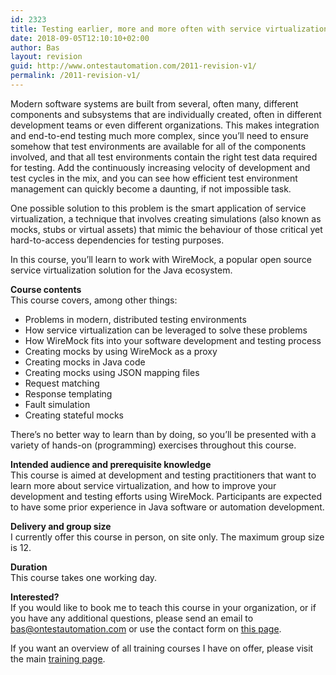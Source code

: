 ```yaml
---
id: 2323
title: Testing earlier, more and more often with service virtualization
date: 2018-09-05T12:10:10+02:00
author: Bas
layout: revision
guid: http://www.ontestautomation.com/2011-revision-v1/
permalink: /2011-revision-v1/
---
```

Modern software systems are built from several, often many, different components and subsystems that are individually created, often in different development teams or even different organizations. This makes integration and end-to-end testing much more complex, since you&#8217;ll need to ensure somehow that test environments are available for all of the components involved, and that all test environments contain the right test data required for testing. Add the continuously increasing velocity of development and test cycles in the mix, and you can see how efficient test environment management can quickly become a daunting, if not impossible task.

One possible solution to this problem is the smart application of service virtualization, a technique that involves creating simulations (also known as mocks, stubs or virtual assets) that mimic the behaviour of those critical yet hard-to-access dependencies for testing purposes.

In this course, you&#8217;ll learn to work with WireMock, a popular open source service virtualization solution for the Java ecosystem.

**Course contents**  
This course covers, among other things:

  * Problems in modern, distributed testing environments
  * How service virtualization can be leveraged to solve these problems
  * How WireMock fits into your software development and testing process
  * Creating mocks by using WireMock as a proxy
  * Creating mocks in Java code
  * Creating mocks using JSON mapping files
  * Request matching
  * Response templating
  * Fault simulation
  * Creating stateful mocks

There&#8217;s no better way to learn than by doing, so you&#8217;ll be presented with a variety of hands-on (programming) exercises throughout this course.

**Intended audience and prerequisite knowledge**  
This course is aimed at development and testing practitioners that want to learn more about service virtualization, and how to improve your development and testing efforts using WireMock. Participants are expected to have some prior experience in Java software or automation development.

**Delivery and group size**  
I currently offer this course in person, on site only. The maximum group size is 12.

**Duration**  
This course takes one working day.

**Interested?**  
If you would like to book me to teach this course in your organization, or if you have any additional questions, please send an email to bas@ontestautomation.com or use the contact form on [this page](https://www.ontestautomation.com/contact/).

If you want an overview of all training courses I have on offer, please visit the main [training page](https://www.ontestautomation.com/training/).